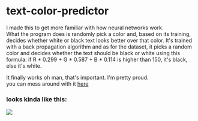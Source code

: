 # text-color-predictor  
I made this to get more familiar with how neural networks work.  
What the program does is randomly pick a color and, based on its training, decides whether white or black text looks better over that color. 
It's trained with a back propagation algorithm and as for the dataset, it picks a random color and decides whether the text should be black or white using this formula: if R * 0.299 + G * 0.587 + B * 0.114 is higher than 150, it's black, else it's white.  
  
It finally works oh man, that's important. I'm pretty proud.  
you can mess around with it [here](http://butteredtoast.ml/projects/colornet/index.html)  
### looks kinda like this:
![](https://github.com/frecklebars/text-color-predictor/blob/master/net.png)
